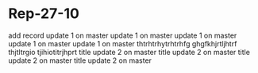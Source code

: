# Rep-27-10
add record
update 1 on master
update 1 on master
update 1 on master
update 1 on master
update 1 on master
thtrhtrhytrhtrhfg
ghgfkhjrtljhtrf
thjtltrgio
tjihiotitrjhprt
title update 2 on master
title update 2 on master
title update 2 on master
title update 2 on master
